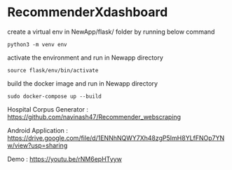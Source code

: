 # RecommenderXdashboard

create a virtual env in NewApp/flask/ folder by running below command 

	python3 -m venv env


activate the environment and run in Newapp directory

	source flask/env/bin/activate


build the docker image and run in Newapp directory

	sudo docker-compose up --build

Hospital Corpus Generator :
https://github.com/navinash47/Recommender_webscraping

Android Application :
https://drive.google.com/file/d/1ENNhNQWY7Xh48zgP5ImH8YLfFNOp7YNw/view?usp=sharing

Demo :
https://youtu.be/rNM6epHTyyw

